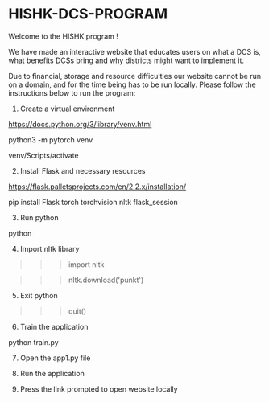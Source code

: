 # HISHK-DCS-PROGRAM

Welcome to the HISHK program !

We have made an interactive website that educates users on what a DCS is, what benefits DCSs bring and why districts might want to implement it. 

Due to financial, storage and resource difficulties our website cannot be run on a domain, and for the time being has to be run locally. Please follow the instructions below to run the program:

1. Create a virtual environment  

https://docs.python.org/3/library/venv.html

python3 -m pytorch venv

venv/Scripts/activate

2. Install Flask and necessary resources

https://flask.palletsprojects.com/en/2.2.x/installation/

pip install Flask torch torchvision nltk flask_session

3. Run python 

python

4. Import nltk library

>>> import nltk

>>> nltk.download('punkt')

5. Exit python

>>> quit()

6. Train the application

python train.py

7. Open the app1.py file

8. Run the application

9. Press the link prompted to open website locally
